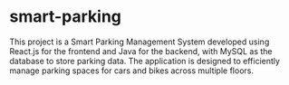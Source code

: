 # smart-parking
This project is a Smart Parking Management System developed using React.js for the frontend and Java for the backend, with MySQL as the database to store parking data. The application is designed to efficiently manage parking spaces for cars and bikes across multiple floors.
